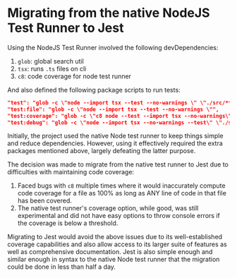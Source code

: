 # Migrating from the native NodeJS Test Runner to Jest

Using the NodeJS Test Runner involved the following devDependencies:

1. `glob`: global search util
2. `tsx`: runs `.ts` files on cli
3. `c8`: code coverage for node test runner

And also defined the following package scripts to run tests:

```json
"test": "glob -c \"node --import tsx --test --no-warnings \" \"./src/**/*.test.ts\"",
"test:file": "glob -c \"node --import tsx --test --no-warnings \"",
"test:coverage": "glob -c \"c8 node --test --import tsx --no-warnings\" \"./src/**/*.test.ts\"",
"test:debug": "glob -c \"node --import tsx --no-warnings --test\" \"./src/**/*.test.ts\"",
```

Initially, the project used the native Node test runner to keep things simple and reduce dependencies. However, using it effectively required the extra packages mentioned above, largely defeating the latter purpose.

The decision was made to migrate from the native test runner to Jest due to difficulties with maintaining code coverage:

1. Faced bugs with `c8` multiple times where it would inaccurately compute code coverage for a file as 100% as long as ANY line of code in that file has been covered.
2. The native test runner's coverage option, while good, was still experimental and did not have easy options to throw console errors if the coverage is below a threshold.

Migrating to Jest would avoid the above issues due to its well-established coverage capabilities and also allow access to its larger suite of features as well as comprehensive documentation. Jest is also simple enough and similar enough in syntax to the native Node test runner that the migration could be done in less than half a day.

